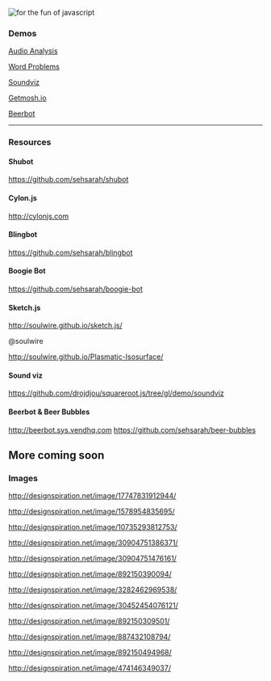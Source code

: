 ![for the fun of javascript](https://cloud.githubusercontent.com/assets/1064684/7306797/1cfb06a0-ea5c-11e4-9305-f9b4732bd20f.png)


### Demos

<a href="http://www.airtightinteractive.com/demos/js/uberviz/audioanalysis/" target="_blank">Audio Analysis</a>

<a href="http://www.airtightinteractive.com/demos/js/uberviz/wordproblems/" target="_blank">Word Problems</a>

<a href="http://all.toolprototype.com/soundviz/" target="_blank">Soundviz</a>

<a href="http://getmosh.io" target="_blank">Getmosh.io</a>

<a href="http://beerbot.sys.vendhq.com/" target="_blank">Beerbot</a>

________

### Resources

#### Shubot

https://github.com/sehsarah/shubot


#### Cylon.js

http://cylonjs.com

#### Blingbot

https://github.com/sehsarah/blingbot

#### Boogie Bot

https://github.com/sehsarah/boogie-bot

#### Sketch.js

http://soulwire.github.io/sketch.js/

@soulwire

http://soulwire.github.io/Plasmatic-Isosurface/

#### Sound viz

https://github.com/drojdjou/squareroot.js/tree/gl/demo/soundviz

#### Beerbot & Beer Bubbles

http://beerbot.sys.vendhq.com
https://github.com/sehsarah/beer-bubbles


## More coming soon


### Images

http://designspiration.net/image/17747831912944/

http://designspiration.net/image/1578954835695/

http://designspiration.net/image/10735293812753/ 

http://designspiration.net/image/30904751386371/

http://designspiration.net/image/30904751476161/ 

http://designspiration.net/image/892150390094/

http://designspiration.net/image/3282462969538/ 

http://designspiration.net/image/30452454076121/

http://designspiration.net/image/892150309501/

http://designspiration.net/image/887432108794/

http://designspiration.net/image/892150494968/

http://designspiration.net/image/474146349037/

